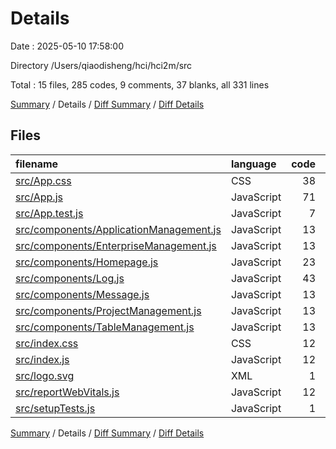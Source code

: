 # Details

Date : 2025-05-10 17:58:00

Directory /Users/qiaodisheng/hci/hci2m/src

Total : 15 files,  285 codes, 9 comments, 37 blanks, all 331 lines

[Summary](results.md) / Details / [Diff Summary](diff.md) / [Diff Details](diff-details.md)

## Files
| filename | language | code | comment | blank | total |
| :--- | :--- | ---: | ---: | ---: | ---: |
| [src/App.css](/src/App.css) | CSS | 38 | 1 | 7 | 46 |
| [src/App.js](/src/App.js) | JavaScript | 71 | 0 | 7 | 78 |
| [src/App.test.js](/src/App.test.js) | JavaScript | 7 | 0 | 2 | 9 |
| [src/components/ApplicationManagement.js](/src/components/ApplicationManagement.js) | JavaScript | 13 | 0 | 2 | 15 |
| [src/components/EnterpriseManagement.js](/src/components/EnterpriseManagement.js) | JavaScript | 13 | 0 | 2 | 15 |
| [src/components/Homepage.js](/src/components/Homepage.js) | JavaScript | 23 | 1 | 1 | 25 |
| [src/components/Log.js](/src/components/Log.js) | JavaScript | 43 | 0 | 2 | 45 |
| [src/components/Message.js](/src/components/Message.js) | JavaScript | 13 | 0 | 2 | 15 |
| [src/components/ProjectManagement.js](/src/components/ProjectManagement.js) | JavaScript | 13 | 0 | 2 | 15 |
| [src/components/TableManagement.js](/src/components/TableManagement.js) | JavaScript | 13 | 0 | 2 | 15 |
| [src/index.css](/src/index.css) | CSS | 12 | 0 | 2 | 14 |
| [src/index.js](/src/index.js) | JavaScript | 12 | 3 | 3 | 18 |
| [src/logo.svg](/src/logo.svg) | XML | 1 | 0 | 0 | 1 |
| [src/reportWebVitals.js](/src/reportWebVitals.js) | JavaScript | 12 | 0 | 2 | 14 |
| [src/setupTests.js](/src/setupTests.js) | JavaScript | 1 | 4 | 1 | 6 |

[Summary](results.md) / Details / [Diff Summary](diff.md) / [Diff Details](diff-details.md)